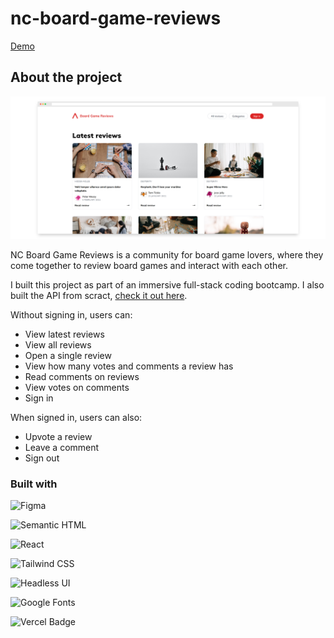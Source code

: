 # nc-board-game-reviews

[Demo](https://nc-board-game-reviews.vercel.app/)

## About the project

![Screenshot - Desktop](public/assets/screenshot.png)

NC Board Game Reviews is a community for board game lovers, where they come together to review board games and interact with each other.

I built this project as part of an immersive full-stack coding bootcamp. I also built the API from scract, [check it out here]().

Without signing in, users can:

- View latest reviews
- View all reviews
- Open a single review
- View how many votes and comments a review has
- Read comments on reviews
- View votes on comments
- Sign in

When signed in, users can also:

- Upvote a review
- Leave a comment
- Sign out

### Built with

![Figma](https://img.shields.io/badge/Figma-d7bcf7?style=for-the-badge&logo=figma&logoColor=black)

![Semantic HTML](https://img.shields.io/badge/Semantic_HTML-E34F26?style=for-the-badge&logo=html5&logoColor=white)

![React](https://img.shields.io/badge/React-20232A?style=for-the-badge&logo=react&logoColor=61DAFB)

![Tailwind CSS](https://img.shields.io/badge/Tailwind_CSS-38B2AC?style=for-the-badge&logo=tailwind-css&logoColor=white)

![Headless UI](https://img.shields.io/badge/Headless%20UI-66E3FF?logo=headlessui&logoColor=000&style=for-the-badge)

![Google Fonts](https://img.shields.io/badge/Google%20Fonts-4285F4?logo=googlefonts&logoColor=fff&style=for-the-badge)

![Vercel Badge](https://img.shields.io/badge/Vercel-000?logo=vercel&logoColor=fff&style=for-the-badge)
